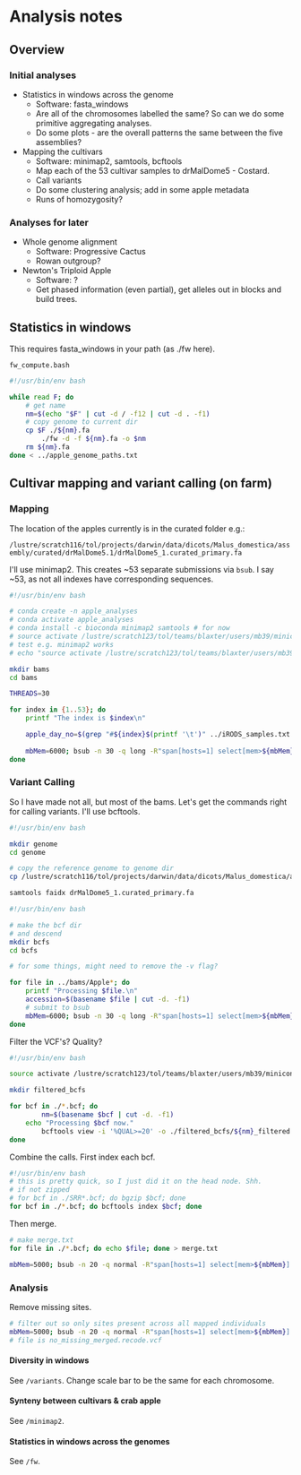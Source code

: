 # Analysis notes

## Overview

### Initial analyses

- Statistics in windows across the genome
  - Software: fasta_windows
  - Are all of the chromosomes labelled the same? So can we do some primitive aggregating analyses.
  - Do some plots - are the overall patterns the same between the five assemblies?
- Mapping the cultivars
  - Software: minimap2, samtools, bcftools
  - Map each of the 53 cultivar samples to drMalDome5 - Costard.
  - Call variants
  - Do some clustering analysis; add in some apple metadata
  - Runs of homozygosity?

### Analyses for later
- Whole genome alignment
  - Software: Progressive Cactus
  - Rowan outgroup?
- Newton's Triploid Apple
  - Software: ?
  - Get phased information (even partial), get alleles out in blocks and build trees.

## Statistics in windows

This requires fasta_windows in your path (as ./fw here). 

`fw_compute.bash`

```bash
#!/usr/bin/env bash

while read F; do
	# get name
	nm=$(echo "$F" | cut -d / -f12 | cut -d . -f1)
	# copy genome to current dir
	cp $F ./${nm}.fa
        ./fw -d -f ${nm}.fa -o $nm
	rm ${nm}.fa
done < ../apple_genome_paths.txt
```

## Cultivar mapping and variant calling (on farm)

### Mapping

The location of the apples currently is in the curated folder e.g.:

`/lustre/scratch116/tol/projects/darwin/data/dicots/Malus_domestica/assembly/curated/drMalDome5.1/drMalDome5_1.curated_primary.fa`

I'll use minimap2. This creates ~53 separate submissions via `bsub`. I say ~53, as not all indexes have corresponding sequences.

```bash
#!/usr/bin/env bash

# conda create -n apple_analyses
# conda activate apple_analyses
# conda install -c bioconda minimap2 samtools # for now
# source activate /lustre/scratch123/tol/teams/blaxter/users/mb39/miniconda3/envs/apple_analyses
# test e.g. minimap2 works
# echo "source activate /lustre/scratch123/tol/teams/blaxter/users/mb39/miniconda3/envs/apple_analyses; minimap2" >> test.bash && bash test.bash; rm test.bash

mkdir bams
cd bams

THREADS=30

for index in {1..53}; do
    printf "The index is $index\n"

    apple_day_no=$(grep "#${index}$(printf '\t')" ../iRODS_samples.txt | awk '{print $2}')
    
    mbMem=6000; bsub -n 30 -q long -R"span[hosts=1] select[mem>${mbMem}] rusage[mem=${mbMem}]" -M${mbMem} -o %J_${index}.out -e %J_${index}.err "source activate /lustre/scratch123/tol/teams/blaxter/users/mb39/miniconda3/envs/apple_analyses; minimap2 -ax sr -t $THREADS /lustre/scratch116/tol/projects/darwin/data/dicots/Malus_domestica/assembly/curated/drMalDome5.1/drMalDome5_1.curated_primary.fa ../fastqs/39617#"${index}"/39617#"${index}"_1.R1.fq.gz ../fastqs/39617#"${index}"/39617#"${index}"_1.R2.fq.gz | samtools view -b - | samtools sort --threads $THREADS - > ${apple_day_no}.sorted.bam"
done

```

### Variant Calling

So I have made not all, but most of the bams. Let's get the commands right for calling variants. I'll use bcftools.

```bash
#!/usr/bin/env bash

mkdir genome
cd genome

# copy the reference genome to genome dir
cp /lustre/scratch116/tol/projects/darwin/data/dicots/Malus_domestica/assembly/curated/drMalDome5.1/drMalDome5_1.curated_primary.fa .

samtools faidx drMalDome5_1.curated_primary.fa
```

```bash
#!/usr/bin/env bash

# make the bcf dir
# and descend
mkdir bcfs
cd bcfs

# for some things, might need to remove the -v flag?

for file in ../bams/Apple*; do
    printf "Processing $file.\n"
    accession=$(basename $file | cut -d. -f1)
    # submit to bsub
    mbMem=6000; bsub -n 30 -q long -R"span[hosts=1] select[mem>${mbMem}] rusage[mem=${mbMem}]" -M${mbMem} -o %J_${accession}.out -e %J_${accession}.err "source activate /lustre/scratch123/tol/teams/blaxter/users/mb39/miniconda3/envs/apple_analyses; bcftools mpileup --threads 30 -Ou -f ../genome/drMalDome5_1.curated_primary.fa $file | bcftools call --threads 30 -mv -Ob -o ${accession}.bcf"
done

```

Filter the VCF's? Quality?

```bash
#!/usr/bin/env bash

source activate /lustre/scratch123/tol/teams/blaxter/users/mb39/miniconda3/envs/apple_analyses

mkdir filtered_bcfs

for bcf in ./*.bcf; do
        nm=$(basename $bcf | cut -d. -f1)
	echo "Processing $bcf now."
        bcftools view -i '%QUAL>=20' -o ./filtered_bcfs/${nm}_filtered.bcf $bcf
done
```

Combine the calls. First index each bcf.

```bash
#!/usr/bin/env bash
# this is pretty quick, so I just did it on the head node. Shh.
# if not zipped
# for bcf in ./SRR*.bcf; do bgzip $bcf; done
for bcf in ./*.bcf; do bcftools index $bcf; done
```

Then merge. 

```bash
# make merge.txt
for file in ./*.bcf; do echo $file; done > merge.txt

mbMem=5000; bsub -n 20 -q normal -R"span[hosts=1] select[mem>${mbMem}] rusage[mem=${mbMem}]" -M${mbMem} -o %J.out -e %J.err "source activate /lustre/scratch123/tol/teams/blaxter/users/mb39/miniconda3/envs/apple_analyses; bcftools merge -l merge.txt --threads 20 -Oz -o merged.vcf.gz"
```

### Analysis

Remove missing sites.

```bash 
# filter out so only sites present across all mapped individuals
mbMem=5000; bsub -n 20 -q normal -R"span[hosts=1] select[mem>${mbMem}] rusage[mem=${mbMem}]" -M${mbMem} -o %J.out -e %J.err "source activate /lustre/scratch123/tol/teams/blaxter/users/mb39/miniconda3/envs/apple_analyses; vcftools --gzvcf merged.vcf.gz --max-missing 1.0 --out no_missing_merged --recode --recode-INFO-all"
# file is no_missing_merged.recode.vcf
```

#### Diversity in windows

See `/variants`. Change scale bar to be the same for each chromosome.

#### Synteny between cultivars & crab apple

See `/minimap2`.

#### Statistics in windows across the genomes

See `/fw`.